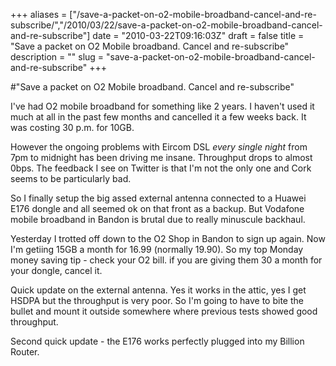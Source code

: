 +++
aliases = ["/save-a-packet-on-o2-mobile-broadband-cancel-and-re-subscribe/","/2010/03/22/save-a-packet-on-o2-mobile-broadband-cancel-and-re-subscribe"]
date = "2010-03-22T09:16:03Z"
draft = false
title = "Save a packet on O2 Mobile broadband. Cancel and re-subscribe"
description = ""
slug = "save-a-packet-on-o2-mobile-broadband-cancel-and-re-subscribe"
+++

#"Save a packet on O2 Mobile broadband. Cancel and re-subscribe"


 I&#39;ve had O2 mobile broadband for something like 2 years. I haven&#39;t used it much at all in the past few months and cancelled it a few weeks back. It was costing 30 p.m. for 10GB. <p /><div>However the ongoing problems with Eircom DSL *every* *single* *night* from 7pm to midnight has been driving me insane. Throughput drops to almost 0bps. The feedback I see on Twitter is that I&#39;m not the only one and Cork seems to be particularly bad.</div> <p /><div>So I finally setup the big assed external antenna connected to a Huawei E176 dongle and all seemed ok on that front as a backup. But Vodafone mobile broadband in Bandon is brutal due to really minuscule backhaul.</div> <p /><div>Yesterday I trotted off down to the O2 Shop in Bandon to sign up again. Now I&#39;m getiing 15GB a month for 16.99 (normally 19.90). So my top Monday money saving tip - check your O2 bill. if you are giving them 30 a month for your dongle, cancel it.</div> <p /><div>Quick update on the external antenna. Yes it works in the attic, yes I get HSDPA but the throughput is very poor. So I&#39;m going to have to bite the bullet and mount it outside somewhere where previous tests showed good throughput.</div> <p /><div>Second quick update - the E176 works perfectly plugged into my Billion Router.</div>
 